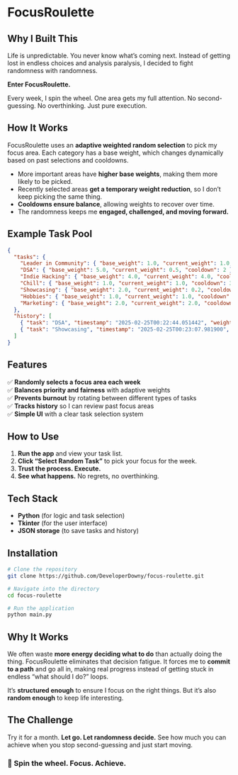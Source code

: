 # FocusRoulette

## Why I Built This

Life is unpredictable. You never know what’s coming next. Instead of getting lost in endless choices and analysis paralysis, I decided to fight randomness with randomness.

**Enter FocusRoulette.**

Every week, I spin the wheel. One area gets my full attention. No second-guessing. No overthinking. Just pure execution.

## How It Works

FocusRoulette uses an **adaptive weighted random selection** to pick my focus area. Each category has a base weight, which changes dynamically based on past selections and cooldowns.

- More important areas have **higher base weights**, making them more likely to be picked.
- Recently selected areas **get a temporary weight reduction**, so I don’t keep picking the same thing.
- **Cooldowns ensure balance**, allowing weights to recover over time.
- The randomness keeps me **engaged, challenged, and moving forward.**

## Example Task Pool

```json
{
  "tasks": {
    "Leader in Community": { "base_weight": 1.0, "current_weight": 1.0, "cooldown": 2 },
    "DSA": { "base_weight": 5.0, "current_weight": 0.5, "cooldown": 2 },
    "Indie Hacking": { "base_weight": 4.0, "current_weight": 4.0, "cooldown": 2 },
    "Chill": { "base_weight": 1.0, "current_weight": 1.0, "cooldown": 3 },
    "Showcasing": { "base_weight": 2.0, "current_weight": 0.2, "cooldown": 2 },
    "Hobbies": { "base_weight": 1.0, "current_weight": 1.0, "cooldown": 3 },
    "Marketing": { "base_weight": 2.0, "current_weight": 2.0, "cooldown": 2 }
  },
  "history": [
    { "task": "DSA", "timestamp": "2025-02-25T00:22:44.051442", "weight_used": 5.0 },
    { "task": "Showcasing", "timestamp": "2025-02-25T00:23:07.981900", "weight_used": 2.0 }
  ]
}
```

## Features

✅ **Randomly selects a focus area each week**  
✅ **Balances priority and fairness** with adaptive weights  
✅ **Prevents burnout** by rotating between different types of tasks  
✅ **Tracks history** so I can review past focus areas  
✅ **Simple UI** with a clear task selection system

## How to Use

1. **Run the app** and view your task list.
2. **Click “Select Random Task”** to pick your focus for the week.
3. **Trust the process. Execute.**
4. **See what happens.** No regrets, no overthinking.

## Tech Stack

- **Python** (for logic and task selection)
- **Tkinter** (for the user interface)
- **JSON storage** (to save tasks and history)

## Installation

```bash
# Clone the repository
git clone https://github.com/DeveloperDowny/focus-roulette.git

# Navigate into the directory
cd focus-roulette

# Run the application
python main.py
```

## Why It Works

We often waste **more energy deciding what to do** than actually doing the thing. FocusRoulette eliminates that decision fatigue. It forces me to **commit to a path** and go all in, making real progress instead of getting stuck in endless “what should I do?” loops.

It’s **structured enough** to ensure I focus on the right things. But it’s also **random enough** to keep life interesting.

## The Challenge

Try it for a month. **Let go. Let randomness decide.** See how much you can achieve when you stop second-guessing and just start moving.

### 🚀 Spin the wheel. Focus. Achieve.


